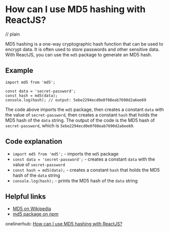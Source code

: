 # How can I use MD5 hashing with ReactJS?
// plain

MD5 hashing is a one-way cryptographic hash function that can be used to encrypt data. It is often used to store passwords and other sensitive data. With ReactJS, you can use the `md5` package to generate an MD5 hash.

## Example

```
import md5 from 'md5';

const data = 'secret-password';
const hash = md5(data);
console.log(hash); // output: 5ebe2294ecd0e0f08eab7690d2a6ee69
```

The code above imports the `md5` package, then creates a constant `data` with the value of `secret-password`, then creates a constant `hash` that holds the MD5 hash of the `data` string. The output of the code is the MD5 hash of `secret-password`, which is `5ebe2294ecd0e0f08eab7690d2a6ee69`.

## Code explanation

- `import md5 from 'md5';` - imports the `md5` package
- `const data = 'secret-password';` - creates a constant `data` with the value of `secret-password`
- `const hash = md5(data);` - creates a constant `hash` that holds the MD5 hash of the `data` string
- `console.log(hash);` - prints the MD5 hash of the `data` string

## Helpful links
- [MD5 on Wikipedia](https://en.wikipedia.org/wiki/MD5)
- [md5 package on npm](https://www.npmjs.com/package/md5)

onelinerhub: [How can I use MD5 hashing with ReactJS?](https://onelinerhub.com/reactjs/how-can-i-use-md--hashing-with-reactjs)
